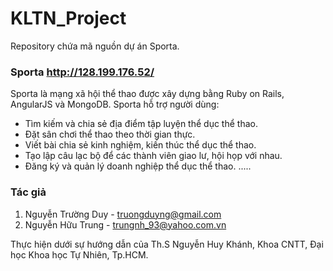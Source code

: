 # KLTN_Project
Repository chứa mã nguồn dự án Sporta.

### Sporta <a href="http://128.199.176.52/" target="_blank">http://128.199.176.52/</a>
Sporta là mạng xã hội thể thao được xây dựng bằng Ruby on Rails, AngularJS và MongoDB. Sporta hỗ trợ người dùng:

- Tìm kiếm và chia sẻ địa điểm tập luyện thể dục thể thao.
- Đặt sân chơi thể thao theo thời gian thực.
- Viết bài chia sẻ kinh nghiệm, kiến thúc thể dục thể thao.
- Tạo lập câu lạc bộ để các thành viên giao lư, hội họp với nhau.
- Đăng ký và quản lý doanh nghiệp thể dục thể thao.
.....

### Tác giả
1. Nguyễn Trường Duy - truongduyng@gmail.com
2. Nguyễn Hữu Trung - trungnh_93@yahoo.com.vn

Thực hiện dưới sự hướng dẫn của Th.S Nguyễn Huy Khánh, Khoa CNTT, Đại học Khoa học Tự Nhiên, Tp.HCM.
